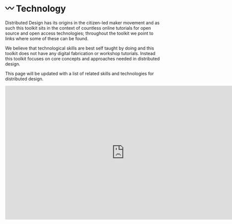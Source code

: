 # 〰 Technology

Distributed Design has its origins in the citizen-led maker movement and as such this toolkit sits in the context of countless online tutorials for open source and open access technologies; throughout the toolkit we point to links where some of these can be found.&#x20;

We believe that technological skills are best self taught by doing and this toolkit does not have any digital fabrication or workshop tutorials. Instead this toolkit focuses on core concepts and approaches needed in distributed design.&#x20;

This page will be updated with a list of related skills and technologies for distributed design.

<iframe width="768" height="432" src="https://miro.com/app/live-embed/o9J_lmtqhLI=/?moveToViewport=-5020,-2832,9849,5574" frameBorder="0" scrolling="no" allowFullScreen></iframe>
